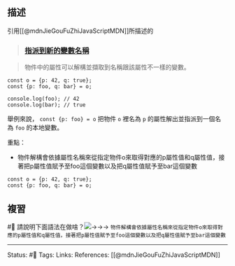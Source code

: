 

## 描述

引用[[@mdnJieGouFuZhiJavaScriptMDN]]所描述的
> ### [指派到新的變數名稱](https://developer.mozilla.org/zh-TW/docs/Web/JavaScript/Reference/Operators/Destructuring_assignment#%E6%8C%87%E6%B4%BE%E5%88%B0%E6%96%B0%E7%9A%84%E8%AE%8A%E6%95%B8%E5%90%8D%E7%A8%B1 "Permalink to 指派到新的變數名稱")

> 物件中的屬性可以解構並擷取到名稱跟該屬性不一樣的變數。

```
const o = {p: 42, q: true};
const {p: foo, q: bar} = o;

console.log(foo); // 42
console.log(bar); // true
```

舉例來說， `const {p: foo} = o` 把物件 `o` 裡名為 `p` 的屬性解出並指派到一個名為 `foo` 的本地變數。

重點：
- 物件解構會依據屬性名稱來從指定物件o來取得對應的p屬性值和q屬性值，接著把p屬性值賦予至foo這個變數以及把q屬性值賦予至bar這個變數



```
const o = {p: 42, q: true};
const {p: foo, q: bar} = o;
```

## 複習
#🧠 請說明下面語法在做啥？![](https://res.cloudinary.com/dqfxgtyoi/image/upload/v1654493334/blog/javascript/destructure/js-destructure-example_y814dg.png)->->-> `物件解構會依據屬性名稱來從指定物件o來取得對應的p屬性值和q屬性值，接著把p屬性值賦予至foo這個變數以及把q屬性值賦予至bar這個變數`
<!--SR:!2022-06-20,10,250-->


---
Status: #🌱 
Tags:
Links:
References:
[[@mdnJieGouFuZhiJavaScriptMDN]]
